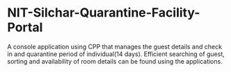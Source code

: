 # NIT-Silchar-Quarantine-Facility-Portal
A console application using CPP that manages the guest details and check in and quarantine period of individual(14 days). Efficient searching of guest, sorting and availability of room details can be found using the applications.
